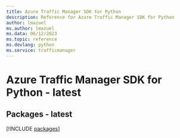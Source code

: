 ```yaml
---
title: Azure Traffic Manager SDK for Python
description: Reference for Azure Traffic Manager SDK for Python
author: lmazuel
ms.author: lmazuel
ms.data: 06/12/2023
ms.topic: reference
ms.devlang: python
ms.service: trafficmanager
---
```

# Azure Traffic Manager SDK for Python - latest
## Packages - latest
[!INCLUDE [packages](traffic-manager-index.md)]
